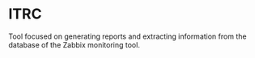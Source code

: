 # ITRC
Tool focused on generating reports and extracting information from the database of the Zabbix monitoring tool.
